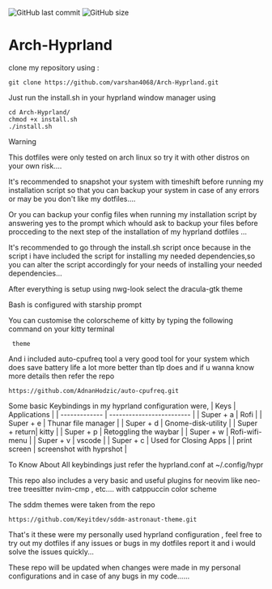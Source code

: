 
![GitHub last commit](https://img.shields.io/github/last-commit/varshan4068/Arch-Hyprland?style=for-the-badge&color=3699bc) 
![GitHub size](https://img.shields.io/github/repo-size/varshan4068/Arch-Hyprland?style=for-the-badge&color=f38ba8)

# Arch-Hyprland  
                                                                                                                                                                 
  clone my repository using : 

    git clone https://github.com/varshan4068/Arch-Hyprland.git

  Just run the install.sh in your hyprland window manager using

    cd Arch-Hyprland/
    chmod +x install.sh
    ./install.sh 

 > [!WARNING]
 > This dotfiles were only tested on arch linux so try it with other distros on your own risk....
 >
 > It's recommended to snapshot your system with timeshift before running my installation script so that you can backup your system in case of any errors or may be you don't like my dotfiles....
 >
 > Or you can backup your config files when running my installation script by answering yes to the prompt which whould ask to backup your files before procceding to the next step of the installation of my hyprland dotfiles ...

  It's recommended to go through the install.sh script once because in the script i have included the script for installing my needed dependencies,so you can alter the script accordingly for your needs of installing your needed dependencies...

 
  After everything is setup using nwg-look select the dracula-gtk theme 

 
  Bash is configured with starship prompt

  
  You can customise the colorscheme of kitty by typing the following command on your kitty terminal

     theme
  
  And i included auto-cpufreq tool a very good tool for your system which does save battery life a lot more better than tlp does and if u wanna know more details then refer the repo
  
    https://github.com/AdnanHodzic/auto-cpufreq.git 

  
  Some basic Keybindings in my hyprland configuration were,
   | Keys          |      Applications         |
   | ------------- | ------------------------- |
   | Super + a     |  Rofi                     |
   | Super + e     |  Thunar file manager      |
   | Super + d     |  Gnome-disk-utility       | 
   | Super + return|  kitty                    | 
   | Super + p     |  Retoggling the waybar    |
   | Super + w     |  Rofi-wifi-menu           |
   | Super + v     |  vscode                   |
   | Super + c     |  Used for Closing Apps    |
   | print screen  |  screenshot with hyprshot |


  To Know About All keybindings just refer the hyprland.conf at ~/.config/hypr 
  
  
  This repo also includes a very basic and useful plugins for neovim like neo-tree treesitter nvim-cmp , etc.... with catppuccin color scheme

  
  The sddm themes were taken from the repo  
      
    https://github.com/Keyitdev/sddm-astronaut-theme.git

  
  That's it these were my personally used hyprland configuration , feel free to try out my dotfiles if any issues or bugs in my dotfiles report it and i would solve   the issues quickly... 

  
  These repo will be updated when changes were made in my personal configurations and in case of any bugs in my code......
